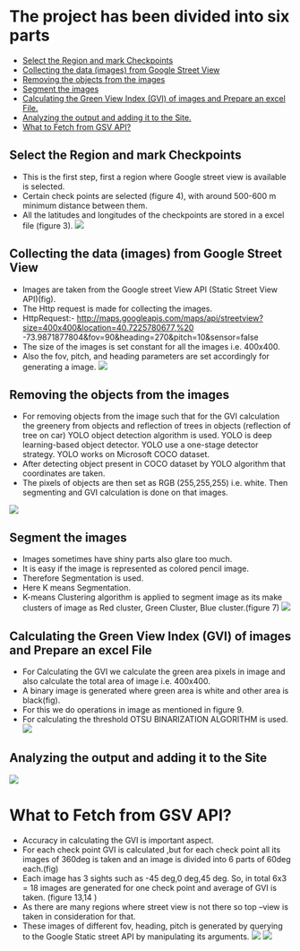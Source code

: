 # The project has been divided into six parts 
* [Select the Region and mark Checkpoints](#Select-the-Region-and-mark-Checkpoints)
* [Collecting the data (images) from Google Street View](#Collecting-the-data-(images)-from-Google-Street-View)
* [Removing the objects from the images](#Removing-the-objects-from-the-images)
* [Segment the images](#Segment-the-images) 
* [Calculating the Green View Index (GVI) of images and Prepare an excel File.](#Calculating-the-Green-View-Index-(GVI)-of-images-and-Prepare-an-excel-File) 
* [Analyzing the output and adding it to the Site.](#Analyzing-the-output-and-adding-it-to-the-Site)
* [What to Fetch from GSV API?](#What-to-Fetch-from-GSV-API?)

## Select the Region and mark Checkpoints
* This is the first step, first a region where Google street view is available is selected. 
* Certain check points are selected (figure 4), with around 500-600 m minimum distance between 
them. 
* All the latitudes and longitudes of the checkpoints are stored in a excel file (figure 3).
![](images/34.JPG)

## Collecting the data (images) from Google Street View
* Images are taken from the Google street View API (Static Street View API)(fig). 
* The Http request is made for collecting the images. 
* HttpRequest:-
http://maps.googleapis.com/maps/api/streetview?size=400x400&location=40.7225780677,%20
-73.9871877804&fov=90&heading=270&pitch=10&sensor=false
* The size of the images is set constant for all the images i.e. 400x400. 
* Also the fov, pitch, and heading parameters are set accordingly for generating a image.
![](images/5.JPG)

## Removing the objects from the images
* For removing objects from the image such that for the GVI calculation the greenery from 
objects and reflection of trees in objects (reflection of tree on car) YOLO object detection 
algorithm is used. YOLO is deep learning-based object detector. YOLO use a one-stage 
detector strategy. YOLO works on Microsoft COCO dataset. 
* After detecting object present in COCO dataset by YOLO algorithm that coordinates are taken. 
* The pixels of objects are then set as RGB (255,255,255) i.e. white. Then segmenting and GVI 
calculation is done on that images.

![](images/6.JPG)

## Segment the images
* Images sometimes have shiny parts also glare too much. 
* It is easy if the image is represented as colored pencil image. 
* Therefore Segmentation is used. 
* Here K means Segmentation. 
* K-means Clustering algorithm is applied to segment image as its make clusters of image as Red 
cluster, Green Cluster, Blue cluster.(figure 7)
![](images/8.JPG)

## Calculating the Green View Index (GVI) of images and Prepare an excel File
* For Calculating the GVI we calculate the green area pixels in image and also calculate the total 
area of image i.e. 400x400. 
* A binary image is generated where green area is white and other area is black(fig). 
* For this we do operations in image as mentioned in figure 9. 
* For calculating the threshold OTSU BINARIZATION ALGORITHM is used.
![](images/9.JPG)

## Analyzing the output and adding it to the Site
![](images/1112.JPG)

# What to Fetch from GSV API?
* Accuracy in calculating the GVI is important aspect. 
* For each check point GVI is calculated ,but for each check point all its images of 360deg is 
taken and an image is divided into 6 parts of 60deg each.(fig) 
* Each image has 3 sights such as -45 deg,0 deg,45 deg. So, in total 6x3 = 18 images are 
generated for one check point and average of GVI is taken. (figure 13,14 ) 
* As there are many regions where street view is not there so top –view is taken in consideration 
for that. 
* These images of different fov, heading, pitch is generated by querying to the Google Static 
street API by manipulating its arguments.
![](images/13.JPG)
![](images/14.JPG)

